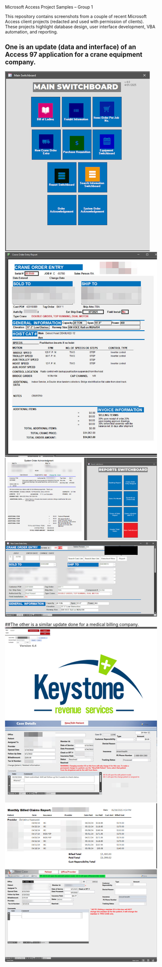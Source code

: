 Microsoft Access Project Samples – Group 1 

This repository contains screenshots from a couple of recent Microsoft Access client projects (redacted and used with permission of clients). These projects highlight database design, user interface development, VBA automation, and reporting.
## One is an update (data and interface) of an Access 97 application for a crane equipment company.
![UESCO](Screen1.jpg)
![UESCO](Screen4.jpg)
![UESCO](UESCO2.jpg)
![UESCO](UESCO3.jpg)

##The other is a similar update done for a medical billing company.
![Keystone](Keystone1.jpg)
![Keystone](Keystone3.jpg)
![Keystone](Keystone4.jpg)
![Keystone](Keystone5.jpg)

